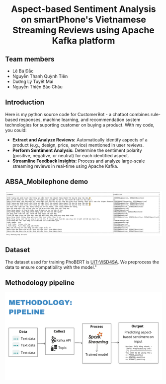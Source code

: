 
<p align="center">
 <h1 align="center">Aspect-based Sentiment Analysis on smartPhone's Vietnamese Streaming Reviews using Apache Kafka platform</h1>
</p>

## Team members
* Lê Bá Đắc
* Nguyễn Thanh Quỳnh Tiên
* Dương Lý Tuyết Mai
* Nguyễn Thiện Bảo Châu

## Introduction

Here is my python source code for CustomerBot - a chatbot combines rule-based responses, machine learning, and recommendation system technologies for suporting customer on buying a product. With my code, you could: 
* **Extract and Analyze Reviews:** Automatically identify aspects of a product (e.g., design, price, service) mentioned in user reviews.
* **Perform Sentiment Analysis:** Determine the sentiment polarity (positive, negative, or neutral) for each identified aspect.
* **Streamline Feedback Insights:** Process and analyze large-scale streaming reviews in real-time using Apache Kafka.

## ABSA_Mobilephone demo

<div align="center">
  <img src="Result.png" alt="Result" />
</div>



## Dataset
The dataset used for training PhoBERT is [UIT-ViSD4SA](https://github.com/kimkim00/UIT-ViSD4SA). We preprocess the data to ensure compatibility with the model."

## Methodology pipeline

<div align="center">
  <img src="methodology_pipeline.png" alt="Methodology Pipeline" />
</div>
